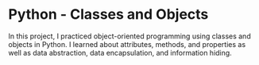 # Python - Classes and Objects

In this project, I practiced object-oriented programming using classes and objects in Python.
I learned about attributes, methods, and properties as well as data abstraction, data encapsulation, and information hiding.
